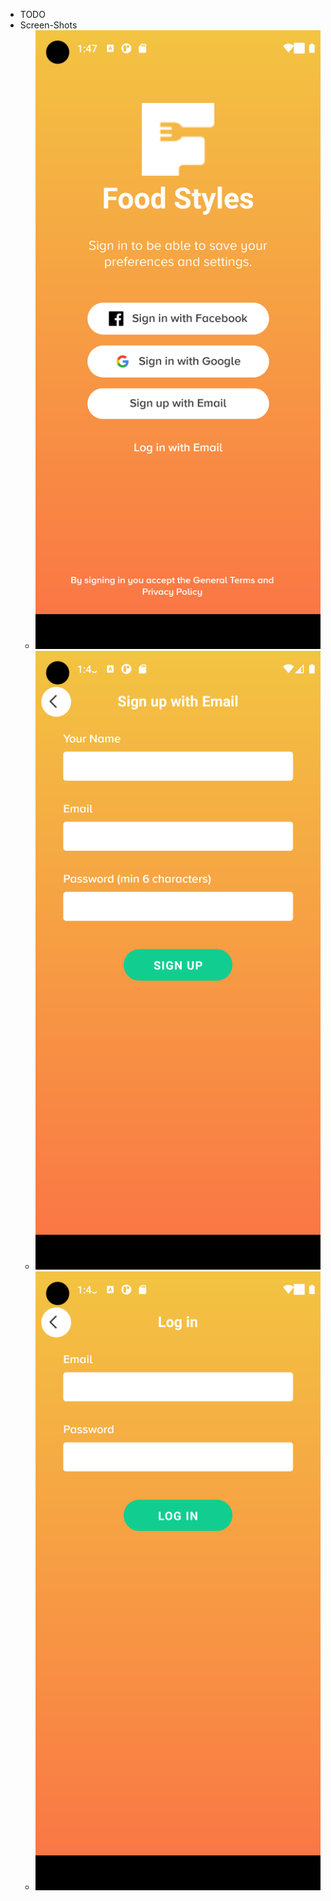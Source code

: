 - TODO
- Screen-Shots
    - ![Alt text](./screen-shots/Screenshot_1656888460.png?raw=true "Title")
    - ![Alt text](./screen-shots/Screenshot_1656888485.png?raw=true "Title")
    - ![Alt text](./screen-shots/Screenshot_1656888496.png?raw=true "Title")
